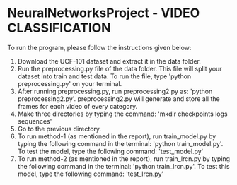 # NeuralNetworksProject - VIDEO CLASSIFICATION
To run the program, please follow the instructions given below:
1) Download the UCF-101 dataset and extract it in the data folder.
2) Run the preprocessing.py file of the data folder. This file will split your dataset into train and test data. To run the file, type 'python preprocessing.py' on your terminal.
3) After running preprocessing.py, run preprocessing2.py as: 'python preprocessing2.py'. preprocessing2.py will generate and store all the frames for each video of every category.
4) Make three directories by typing the command: 'mkdir checkpoints logs sequences'
5) Go to the previous directory.
6) To run method-1 (as mentioned in the report), run train_model.py by typing the following command in the terminal: 'python train_model.py'. To test the model, type the following command: 'test_model.py'
7) To run method-2 (as mentioned in the report), run train_lrcn.py by typing the following command in the terminal: 'python train_lrcn.py'. To test this model, type the following command: 'test_lrcn.py'
